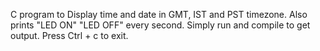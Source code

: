 C program to Display time and date in GMT, IST and PST timezone.
Also prints "LED ON" "LED OFF" every second.
Simply run and compile to get output.
Press Ctrl + c to exit.